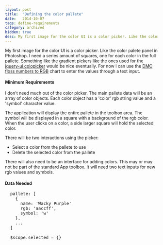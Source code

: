 ```yaml
---
layout: post
title:  "Defining the color pallete"
date:   2014-10-07
tags: define-requirements
category: archived
hidden: true
desc: My first image for the color UI is a color picker. Like the color palete panel in Photoshop. I  need a series amount of squares, one for each color in the full pallete.
---
```

My first image for the color UI is a color picker. Like the color palete panel in Photoshop. I  need a series amount of squares, one for each color in the full pallete. Something like the gradient pickers like the ones used for the [jquery-ui colopicker][jquery-colopicker-wiki] would be nice eventually. For now I can use the [DMC floss numbers to RGB][dmc-rgb] chart to enter the values through a text input.

#### Minimum Requirements

I don't need much out of the color picker. The main pallete data will be an array of color objects. Each color object has a 'color' rgb string value and a 'symbol' character value.

The application will display the entire pallete in the toolbox area. The symbol will be displayed in a square with a background of the rgb color. When the user clicks on a color, a side larger square will hold the selected color.

 There will be two interactions using the picker:

- Select a color from the pallete to use
- Delete the selected color from the pallete

There will also need to be an interface for adding colors. This may or may not be part of the standard App toolbox. It will need two text inputs for new rgb values and symbols.

#### Data Needed

<pre>
  pallete: [
    {
      name: 'Wacky Purple'
      rgb: 'aaccff',
      symbol: 'w'
    },
    ...
  ]

  $scope.selected = {}
</pre>

[dmc-rgb]: http://www.csh.rit.edu/~vance/pages/color.html
[jquery-colopicker-wiki]: http://wiki.jqueryui.com/w/page/12137750/ColorPicker
